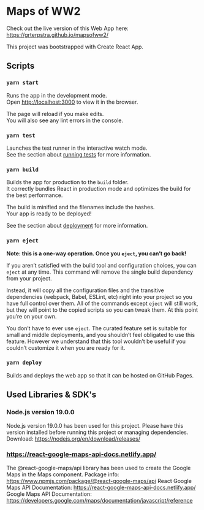 # Maps of WW2

Check out the live version of this Web App here: https://grterpstra.github.io/mapsofww2/

This project was bootstrapped with Create React App.

## Scripts

### `yarn start`

Runs the app in the development mode.\
Open [http://localhost:3000](http://localhost:3000) to view it in the browser.

The page will reload if you make edits.\
You will also see any lint errors in the console.

### `yarn test`

Launches the test runner in the interactive watch mode.\
See the section about [running tests](https://facebook.github.io/create-react-app/docs/running-tests) for more information.

### `yarn build`

Builds the app for production to the `build` folder.\
It correctly bundles React in production mode and optimizes the build for the best performance.

The build is minified and the filenames include the hashes.\
Your app is ready to be deployed!

See the section about [deployment](https://facebook.github.io/create-react-app/docs/deployment) for more information.

### `yarn eject`

**Note: this is a one-way operation. Once you `eject`, you can’t go back!**

If you aren’t satisfied with the build tool and configuration choices, you can `eject` at any time. This command will remove the single build dependency from your project.

Instead, it will copy all the configuration files and the transitive dependencies (webpack, Babel, ESLint, etc) right into your project so you have full control over them. All of the commands except `eject` will still work, but they will point to the copied scripts so you can tweak them. At this point you’re on your own.

You don’t have to ever use `eject`. The curated feature set is suitable for small and middle deployments, and you shouldn’t feel obligated to use this feature. However we understand that this tool wouldn’t be useful if you couldn’t customize it when you are ready for it.

### `yarn deploy`

Builds and deploys the web app so that it can be hosted on GitHub Pages.

## Used Libraries & SDK's

### Node.js version 19.0.0

Node.js version 19.0.0 has been used for this project. Please have this version installed before running this project or managing dependencies.
Download: https://nodejs.org/en/download/releases/

### https://react-google-maps-api-docs.netlify.app/

The @react-google-maps/api library has been used to create the Google Maps in the Maps component.
Package info: https://www.npmjs.com/package/@react-google-maps/api
React Google Maps API Documentation: https://react-google-maps-api-docs.netlify.app/
Google Maps API Documentation: https://developers.google.com/maps/documentation/javascript/reference

